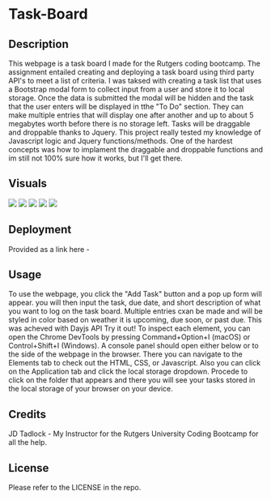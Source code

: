 # Task-Board

## Description

This webpage is a task board I made for the Rutgers coding bootcamp. The assignment entailed creating and deploying a task board using third party API's to meet a list of criteria. I was taksed with creating a task list that uses a Bootstrap modal form to collect input from a user and store it to local storage. Once the data is submitted the modal will be hidden and the task that the user enters will be displayed in tthe "To Do" section. They can make multiple entries that will display one after another and up to about 5 megabytes worth before there is no storage left. Tasks will be draggable and droppable thanks to Jquery. This project really tested my knowledge of Javascript logic and Jquery functions/methods. One of the hardest concepts was how to implament the draggable and droppable functions and im still not 100% sure how it works, but I'll get there.  

## Visuals

<img src="./assets/images/" >

<img src="./assets/images/" >

<img src="./assets/images/" >

<img src="./assets/images/" >

<img src="./assets/images/" >

## Deployment

Provided as a link here - 

## Usage

To use the webpage, you click the "Add Task" button and a pop up form will appear. you will then input the task, due date, and short description of what you want to log on the task board. Multiple entries cxan be made and will be styled in color based on weather it is upcoming, due soon, or past due. This was acheved with Dayjs API Try it out! To inspect each element, you can open the Chrome DevTools by pressing Command+Option+I (macOS) or Control+Shift+I (Windows). A console panel should open either below or to the side of the webpage in the browser. There you can navigate to the Elements tab to check out the HTML, CSS, or Javascript. Also you can click on the Application tab and click the local storage dropdown. Procede to click on the folder that appears and there you will see your tasks stored in the local storage of your browser on your device.
## Credits

JD Tadlock - My Instructor for the Rutgers University Coding Bootcamp for all the help.

## License

Please refer to the LICENSE in the repo.